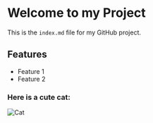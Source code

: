 # Welcome to my Project

This is the `index.md` file for my GitHub project.

## Features
- Feature 1
- Feature 2

### Here is a cute cat:
![Cat](https://preview.redd.it/silly-cat-v0-ket76730w05a1.jpg?width=640&crop=smart&auto=webp&s=c3e02999215de3c516ea3f27d5b19ad63e6a5d5c)




